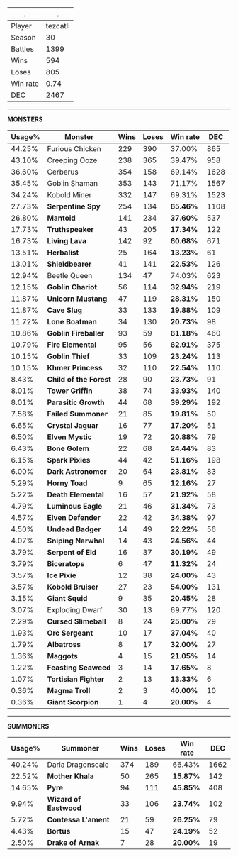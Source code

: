 .|.
|-|-
Player|tezcatli
Season|30
Battles|1399
Wins|594
Loses|805
Win rate|0.74
DEC|2467

---
**MONSTERS**

Usage%|Monster|Wins|Loses|Win rate|DEC|
-|-|-|-|-|-|
44.25%|Furious Chicken|229|390|37.00%|865|
43.10%|Creeping Ooze|238|365|39.47%|958|
36.60%|Cerberus|354|158|69.14%|1628|
35.45%|Goblin Shaman|353|143|71.17%|1567|
34.24%|Kobold Miner|332|147|69.31%|1523|
27.73%|**Serpentine Spy**|254|134|**65.46%**|1108|
26.80%|**Mantoid**|141|234|**37.60%**|537|
17.73%|**Truthspeaker**|43|205|**17.34%**|122|
16.73%|**Living Lava**|142|92|**60.68%**|671|
13.51%|**Herbalist**|25|164|**13.23%**|61|
13.01%|**Shieldbearer**|41|141|**22.53%**|126|
12.94%|Beetle Queen|134|47|74.03%|623|
12.15%|**Goblin Chariot**|56|114|**32.94%**|219|
11.87%|**Unicorn Mustang**|47|119|**28.31%**|150|
11.87%|**Cave Slug**|33|133|**19.88%**|109|
11.72%|**Lone Boatman**|34|130|**20.73%**|98|
10.86%|**Goblin Fireballer**|93|59|**61.18%**|460|
10.79%|**Fire Elemental**|95|56|**62.91%**|375|
10.15%|**Goblin Thief**|33|109|**23.24%**|113|
10.15%|**Khmer Princess**|32|110|**22.54%**|110|
8.43%|**Child of the Forest**|28|90|**23.73%**|91|
8.01%|**Tower Griffin**|38|74|**33.93%**|140|
8.01%|**Parasitic Growth**|44|68|**39.29%**|192|
7.58%|**Failed Summoner**|21|85|**19.81%**|50|
6.65%|**Crystal Jaguar**|16|77|**17.20%**|51|
6.50%|**Elven Mystic**|19|72|**20.88%**|79|
6.43%|**Bone Golem**|22|68|**24.44%**|83|
6.15%|**Spark Pixies**|44|42|**51.16%**|198|
6.00%|**Dark Astronomer**|20|64|**23.81%**|83|
5.29%|**Horny Toad**|9|65|**12.16%**|27|
5.22%|**Death Elemental**|16|57|**21.92%**|58|
4.79%|**Luminous Eagle**|21|46|**31.34%**|73|
4.57%|**Elven Defender**|22|42|**34.38%**|97|
4.50%|**Undead Badger**|14|49|**22.22%**|56|
4.07%|**Sniping Narwhal**|14|43|**24.56%**|44|
3.79%|**Serpent of Eld**|16|37|**30.19%**|49|
3.79%|**Biceratops**|6|47|**11.32%**|24|
3.57%|**Ice Pixie**|12|38|**24.00%**|43|
3.57%|**Kobold Bruiser**|27|23|**54.00%**|131|
3.15%|**Giant Squid**|9|35|**20.45%**|28|
3.07%|Exploding Dwarf|30|13|69.77%|120|
2.29%|**Cursed Slimeball**|8|24|**25.00%**|29|
1.93%|**Orc Sergeant**|10|17|**37.04%**|40|
1.79%|**Albatross**|8|17|**32.00%**|27|
1.36%|**Maggots**|4|15|**21.05%**|14|
1.22%|**Feasting Seaweed**|3|14|**17.65%**|8|
1.07%|**Tortisian Fighter**|2|13|**13.33%**|6|
0.36%|**Magma Troll**|2|3|**40.00%**|10|
0.36%|**Giant Scorpion**|1|4|**20.00%**|4|

---
**SUMMONERS**

Usage%|Summoner|Wins|Loses|Win rate|DEC|
-|-|-|-|-|-|
40.24%|Daria Dragonscale|374|189|66.43%|1662|
22.52%|**Mother Khala**|50|265|**15.87%**|142|
14.65%|**Pyre**|94|111|**45.85%**|408|
9.94%|**Wizard of Eastwood**|33|106|**23.74%**|102|
5.72%|**Contessa L'ament**|21|59|**26.25%**|79|
4.43%|**Bortus**|15|47|**24.19%**|52|
2.50%|**Drake of Arnak**|7|28|**20.00%**|19|
